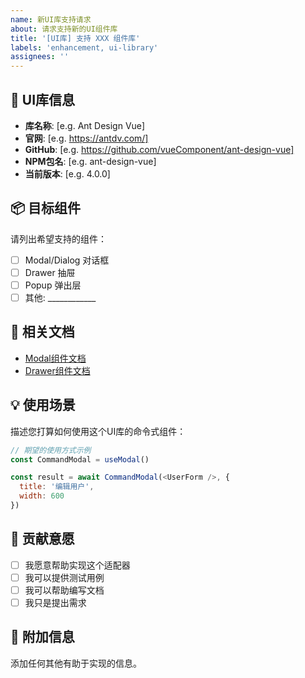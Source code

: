 ```yaml
---
name: 新UI库支持请求
about: 请求支持新的UI组件库
title: '[UI库] 支持 XXX 组件库'
labels: 'enhancement, ui-library'
assignees: ''
---
```


## 🎨 UI库信息
- **库名称**: [e.g. Ant Design Vue]
- **官网**: [e.g. https://antdv.com/]
- **GitHub**: [e.g. https://github.com/vueComponent/ant-design-vue]
- **NPM包名**: [e.g. ant-design-vue]
- **当前版本**: [e.g. 4.0.0]

## 📦 目标组件
请列出希望支持的组件：
- [ ] Modal/Dialog 对话框
- [ ] Drawer 抽屉
- [ ] Popup 弹出层
- [ ] 其他: ____________

## 🔗 相关文档
- [Modal组件文档](链接)
- [Drawer组件文档](链接)

## 💡 使用场景
描述您打算如何使用这个UI库的命令式组件：

```javascript
// 期望的使用方式示例
const CommandModal = useModal()

const result = await CommandModal(<UserForm />, {
  title: '编辑用户',
  width: 600
})
```

## 🤝 贡献意愿
- [ ] 我愿意帮助实现这个适配器
- [ ] 我可以提供测试用例
- [ ] 我可以帮助编写文档
- [ ] 我只是提出需求

## 📝 附加信息
添加任何其他有助于实现的信息。




